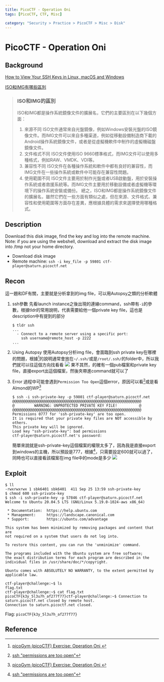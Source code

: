 ```yaml
---
title: PicoCTF - Operation Oni
tags: [PicoCTF, CTF, Misc]

category: "Security > Practice > PicoCTF > Misc > Disk"
---
```


# PicoCTF - Operation Oni
## Background
[How to View Your SSH Keys in Linux, macOS and Windows](https://www.techrepublic.com/article/how-to-view-your-ssh-keys-in-linux-macos-and-windows/)

[ISO和IMG有哪些區別](https://docs.pingcode.com/ask/16621.html)
> ### ISO和IMG的區別
> ISO和IMG都是操作系統鏡像文件的擴展名，它們的主要區別在以下幾個方面：
> 1. 來源不同
> ISO文件通常來自光盤鏡像，例如Windows安裝光盤的ISO鏡像文件。而IMG文件可以來自多種渠道，例如從移動設備制造商下載的Android操作系統鏡像文件，或者是從虛擬機軟件中制作的虛擬機磁盤鏡像文件。
> 2. 文件格式不同
> ISO文件使用ISO 9660標準格式，而IMG文件可以使用多種格式，例如RAW、VMDK、VDI等。
> 3. 兼容性不同
> ISO文件在各種操作系統和軟件中都有良好的兼容性，而IMG文件在一些操作系統或軟件中可能存在兼容性問題。
> 4. 使用範圍不同
> ISO文件主要用於制作光盤或者USB啟動盤，用於安裝操作系統或者救援系統等。而IMG文件主要用於移動設備或者虛擬機等環境下的操作系統安裝或備份。
> 總之，ISO和IMG都是操作系統鏡像文件的擴展名，雖然它們在一些方面有類似之處，但在來源、文件格式、兼容性和使用範圍等方面存在差異，應根據具體的需求來選擇使用哪種格式。

## Description
Download this disk image, find the key and log into the remote machine. Note: if you are using the webshell, download and extract the disk image into /tmp not your home directory.
* Download disk image
* Remote machine: `ssh -i key_file -p 59801 ctf-player@saturn.picoctf.net`

## Recon
這一題和DF有關，主要就是分析拿到的img file，可以用Autopsy之類的分析軟體
1. ssh參數
先看launch instance之後出現的連線command，ssh帶有`-i`的參數，根據tldr的常用說明，代表需要給他一個private key file，這也是description中有提到的部分
    ```bash!
    $ tldr ssh
    ...
      - Connect to a remote server using a specific port:
        ssh username@remote_host -p 2222
    ...
    ```
2. Using Autopsy
使用Autopsy分析img file，會面臨到ssh private key在哪裡的問題，根據[^picoctf-forensics-wp-almond-force]的說明通常會放在`~/.ssh/`或是`/root/.ssh/`的folder中，所以我們就可以往這個方向找看看
![](https://hackmd.io/_uploads/S1m4W6R1p.png)
果不其然，的確有一個pub檔案和private key file，直接export出這個檔案，然後夾帶進command就可以了

3. Error
過程中可能會遇到`Permission Too Open`這個error，原因可以看[^ssh-error-permission-too-open]或是看Almond的WP[^picoctf-forensics-wp-almond-force]
    ```bash!
    $ ssh -i ssh-private-key -p 59801 ctf-player@saturn.picoctf.net
    @@@@@@@@@@@@@@@@@@@@@@@@@@@@@@@@@@@@@@@@@@@@@@@@@@@@@@@@@@@
    @         WARNING: UNPROTECTED PRIVATE KEY FILE!          @
    @@@@@@@@@@@@@@@@@@@@@@@@@@@@@@@@@@@@@@@@@@@@@@@@@@@@@@@@@@@
    Permissions 0777 for 'ssh-private-key' are too open.
    It is required that your private key files are NOT accessible by others.
    This private key will be ignored.
    Load key "ssh-private-key": bad permissions
    ctf-player@saturn.picoctf.net's password:
    ```
    簡單來說就是ssh-private-key這個檔案的權限太多了，因為我是直接export到windows的主機，所以預設是777，根據[^ssh-error-permission-too-open]，只需要設定600就可以過了，同時也可以直接看該檔案在img file中的mode是多少
    ![](https://hackmd.io/_uploads/BJYm760JT.png)

## Exploit
```bash!
$ ll
-rwxrwxrwx 1 sbk6401 sbk6401  411 Sep 25 13:59 ssh-private-key
$ chmod 600 ssh-private-key
$ ssh -i ssh-private-key -p 57846 ctf-player@saturn.picoctf.net
Welcome to Ubuntu 20.04.5 LTS (GNU/Linux 5.19.0-1024-aws x86_64)

 * Documentation:  https://help.ubuntu.com
 * Management:     https://landscape.canonical.com
 * Support:        https://ubuntu.com/advantage

This system has been minimized by removing packages and content that are
not required on a system that users do not log into.

To restore this content, you can run the 'unminimize' command.

The programs included with the Ubuntu system are free software;
the exact distribution terms for each program are described in the
individual files in /usr/share/doc/*/copyright.

Ubuntu comes with ABSOLUTELY NO WARRANTY, to the extent permitted by
applicable law.

ctf-player@challenge:~$ ls
flag.txt
ctf-player@challenge:~$ cat flag.txt
picoCTF{k3y_5l3u7h_af277f77}ctf-player@challenge:~$ Connection to saturn.picoctf.net closed by remote host.
Connection to saturn.picoctf.net closed.
```

Flag: `picoCTF{k3y_5l3u7h_af277f77}`
## Reference
[^ssh-error-permission-too-open]:[ssh "permissions are too open"](https://stackoverflow.com/questions/9270734/ssh-permissions-are-too-open)
[^picoctf-forensics-wp-almond-force]:[ picoGym (picoCTF) Exercise: Operation Oni ](https://youtu.be/fGWdueqArzE?si=Ci0W715ZjQ3vPD8m)